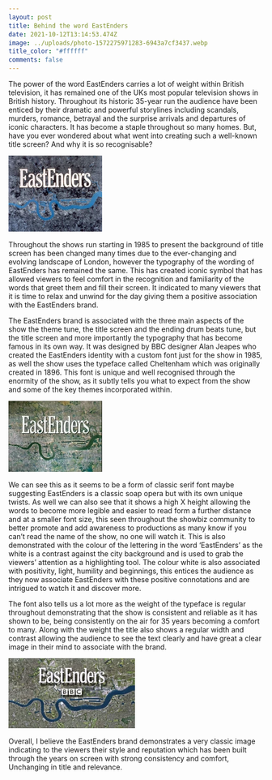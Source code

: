 ```yaml
---
layout: post
title: Behind the word EastEnders
date: 2021-10-12T13:14:53.474Z
image: ../uploads/photo-1572275971283-6943a7cf3437.webp
title_color: "#ffffff"
comments: false
---
```

The power of the word EastEnders carries a lot of weight within British television, it has
remained one of the UKs most popular television shows in British history. Throughout its
historic 35-year run the audience have been enticed by their dramatic and powerful
storylines including scandals, murders, romance, betrayal and the surprise arrivals and
departures of iconic characters. It has become a staple throughout so many homes. But,
have you ever wondered about what went into creating such a well-known title screen? And
why it is so recognisable?

![EastEnders Wiki - Fandom ](../uploads/title_card_-_first_episode_1985.webp "The first Eastenders Title Card used in 1985")

Throughout the shows run starting in 1985 to present the background of title screen has
been changed many times due to the ever-changing and evolving landscape of London,
however the typography of the wording of EastEnders has remained the same. This has
created iconic symbol that has allowed viewers to feel comfort in the recognition and
familiarity of the words that greet them and fill their screen. It indicated to many viewers
that it is time to relax and unwind for the day giving them a positive association with the
EastEnders brand.

The EastEnders brand is associated with the three main aspects of the show the theme
tune, the title screen and the ending drum beats tune, but the title screen and more
importantly the typography that has become famous in its own way. It was designed by BBC
designer Alan Jeapes who created the EastEnders identity with a custom font just for the
show in 1985, as well the show uses the typeface called Cheltenham which was originally
created in 1896. This font is unique and well recognised through the enormity of the show,
as it subtly tells you what to expect from the show and some of the key themes
incorporated within.

![EastEnders Wiki - Fandom ](../uploads/title_card_1993-1994.webp "The title card from 1994 to 1999")

We can see this as it seems to be a form of classic serif font maybe suggesting EastEnders is
a classic soap opera but with its own unique twists. As well we can also see that it shows a
high X height allowing the words to become more legible and easier to read form a further
distance and at a smaller font size, this seen throughout the showbiz community to better
promote and add awareness to productions as many know if you can’t read the name of the
show, no one will watch it. This is also demonstrated with the colour of the lettering in the
word ‘EastEnders’ as the white is a contrast against the city background and is used to grab
the viewers’ attention as a highlighting tool. The colour white is also associated with
positivity, light, humility and beginnings, this entices the audience as they now associate
EastEnders with these positive connotations and are intrigued to watch it and discover
more.

The font also tells us a lot more as the weight of the typeface is regular throughout
demonstrating that the show is consistent and reliable as it has shown to be, being
consistently on the air for 35 years becoming a comfort to many. Along with the weight the
title also shows a regular width and contrast allowing the audience to see the text clearly
and have great a clear image in their mind to associate with the brand.

![EastEnders Wiki - Fandom ](../uploads/title_card_2009-2012_-2816.9-29.webp "The current title card fro 2012 to present")

Overall, I believe the EastEnders brand demonstrates a very classic image indicating to the
viewers their style and reputation which has been built through the years on screen with
strong consistency and comfort, Unchanging in title and relevance.